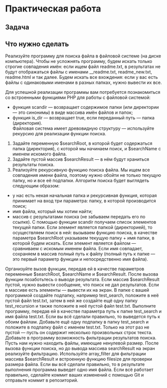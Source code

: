
 # Практическая работа
 
## Задача

## Что нужно сделать

  Реализуйте программу для поиска файла в файловой системе (на диске компьютера). Чтобы не усложнять программу, будем искать только строгие совпадения имён: если ищем   файл readme.txt, в результатах не будут отображаться файлы с именами __readme.txt, readme_new.txt, readme.html и так далее. Будем искать все вхождения: если у вас     есть файлы с одинаковыми именами в разных папках, нужно вывести их все.

  Для успешной реализации программы вам потребуется познакомиться со встроенными функциями PHP для работы с файловой системой:

- функция scandir — возвращает содержимое папки (или директории — это синонимы) в виде массива имён файлов и папок;
- функция is_dir — возвращает true, если переданный путь — папка (директория).  
Файловая система имеет древовидную структуру — используйте рекурсию для реализации функции поиска. 
1. Задайте переменную $searchRoot, в которой будет содержаться папка (директория), с которой мы начинаем поиск, и $searchName с именем искомого файла.
2. Задайте пустой массив $searchResult — в нём будут храниться результаты поиска.
3. Реализуйте рекурсивную функцию поиска файла. Мы ищем все совпадения имени файла, поэтому нужно обойти не только текущую папку, но и все её подпапки. Алгоритм поиска будет выглядеть следующим образом: 
* у нас есть некая начальная папка и рекурсивная функция, которая принимает на вход три параметра: папку, в которой производится поиск;
* имя файла, который мы хотим найти;
* массив с результатами поиска (не забываем передать его по ссылке).
  С помощью функции scandir получаем список элементов текущей папки.
  Если элемент является папкой (директорией), то осуществляем поиск в ней: вызываем функцию поиска, в качестве параметра $searchRoot указываем текущую папку + имя       папки, в которой будем искать.
  Если элемент является файлом — сравниваем с искомым именем файла. Если имя совпадает, сохраняем в массив полный путь к файлу (полный путь к папке — это первый         параметр функции и непосредственно имя файла).

Организуйте вызов функции, передав ей в качестве параметров переменные $searchRoot, $searchName и $searchResult.
После вызова функции позаботьтесь о выводе результата. Если массив $searchResult пустой, нужно вывести сообщение, что поиск не дал результатов. Если в массиве есть элементы — вывести их на экран. 
В папке с вашей программой создайте подпапку, например test_search, положите в неё пустой файл test.txt, затем в ней же создайте ещё одну папку test_recursion и также положите в неё пустой файл test.txt. 
Выполните программу, передав ей в качестве параметра путь к папке test_search и имя файла test.txt. Если вы всё сделали правильно, то выведется путь к обоим файлам.
Добавьте ещё одну подпапку в папку test_search и положите в подпапку файл с именем test.txt. Только на этот раз не пустой — пусть он содержит несколько произвольных строк текста. 
Добавьте в программу возможность фильтрации результатов поиска. Пусть нам нужно находить файлы, имеющие ненулевой размер. 
После вызова функции поиска, но до вывода массива searchResult на экран реализуйте фильтрацию. Используйте array_filter для фильтрации массива $searchResult и встроенную функцию filesize для проверки размера файла. Если вы всё сделали правильно, то в результате выполнения программа выведет одно имя файла.
Если всё работает правильно, сделайте коммит ваших изменений с помощью Git и отправьте коммит в репозиторий.
